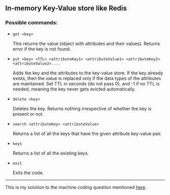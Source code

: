 ## In-memory Key-Value store like Redis

### Possible commands:
- `get <key>`
    
    This returns the value (object with attributes and their values). Returns error if the key is not found.

- `put <key> <TTL> <attributeKey1> <attributeValue1> <attributeKey2> <attributeValue2>....`
    
    Adds tke key and the attributes to the key-value store. If the key already exists, then the value is replaced only if the data types of the attributes are maintained.
    Set TTL in seconds (do not pass 0), and -1 if no TTL is needed, meaning the key never gets evicted automatically.

- `delete <key>`

    Deletes the key. Returns nothing irrespective of whether the key is present or not.

- `search <attributeKey> <attributeValue>`

    Returns a list of all the keys that have the given attribute key-value pair.

- `keys`

    Returns a list of all the existing keys.

- `exit`

    Exits the code.

---

This is my solution to the machine coding question mentioned [here](https://workat.tech/machine-coding/practice/design-key-value-store-6gz6cq124k65).